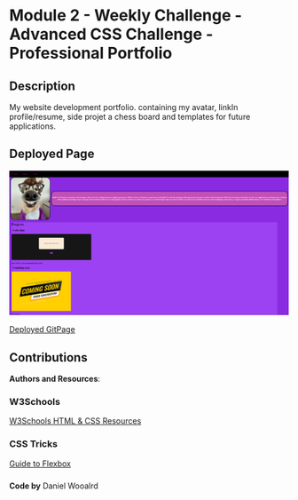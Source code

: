# Module 2 - Weekly Challenge - Advanced CSS Challenge - Professional Portfolio

## Description
 My website development portfolio. containing my avatar, linkIn profile/resume, side projet a chess board and templates for future applications. 

## Deployed Page
![Deployed Page giphy](./assets/fedikfjeoidfjeoiwjfe.png)

[Deployed GitPage](https://rrwx.github.io/Professional-Portfolio-CSS-Challenge/)

 ## Contributions
 **Authors and Resources**: 
 ### W3Schools
 [W3Schools HTML & CSS Resources](https://www.w3schools.com/)
 ### CSS Tricks
 [Guide to Flexbox](https://css-tricks.com/snippets/css/a-guide-to-flexbox/)
 ### 
 **Code by** Daniel Wooalrd 
